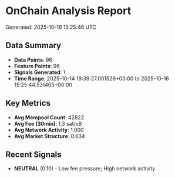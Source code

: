 # OnChain Analysis Report
Generated: 2025-10-16 15:25:46 UTC

## Data Summary
- **Data Points**: 96
- **Feature Points**: 96
- **Signals Generated**: 1
- **Time Range**: 2025-10-14 19:39:27.001526+00:00 to 2025-10-16 15:25:44.531405+00:00

## Key Metrics
- **Avg Mempool Count**: 42822
- **Avg Fee (30min)**: 1.3 sat/vB
- **Avg Network Activity**: 1.000
- **Avg Market Structure**: 0.634

## Recent Signals
- **NEUTRAL** (0.10) - Low fee pressure; High network activity
